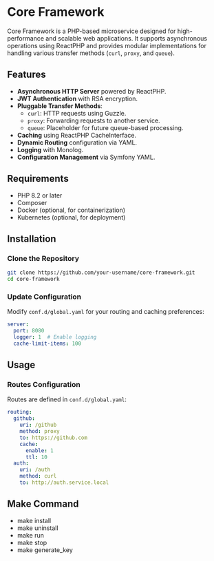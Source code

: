 # Core Framework

Core Framework is a PHP-based microservice designed for high-performance and scalable web applications. It supports asynchronous operations using ReactPHP and provides modular implementations for handling various transfer methods (`curl`, `proxy`, and `queue`).

## Features

- **Asynchronous HTTP Server** powered by ReactPHP.
- **JWT Authentication** with RSA encryption.
- **Pluggable Transfer Methods**:
    - `curl`: HTTP requests using Guzzle.
    - `proxy`: Forwarding requests to another service.
    - `queue`: Placeholder for future queue-based processing.
- **Caching** using ReactPHP CacheInterface.
- **Dynamic Routing** configuration via YAML.
- **Logging** with Monolog.
- **Configuration Management** via Symfony YAML.

## Requirements

- PHP 8.2 or later
- Composer
- Docker (optional, for containerization)
- Kubernetes (optional, for deployment)

## Installation

### Clone the Repository
```bash
git clone https://github.com/your-username/core-framework.git
cd core-framework
```

### Update Configuration

Modify `conf.d/global.yaml` for your routing and caching preferences:

```yaml
server:
  port: 8080
  logger: 1  # Enable logging
  cache-limit-items: 100
```

## Usage

### Routes Configuration

Routes are defined in `conf.d/global.yaml`:

```yaml
routing:
  github:
    uri: /github
    method: proxy
    to: https://github.com
    cache:
      enable: 1
      ttl: 10
  auth:
    uri: /auth
    method: curl
    to: http://auth.service.local
```

## Make Command

- make install
- make uninstall
- make run
- make stop
- make generate_key
